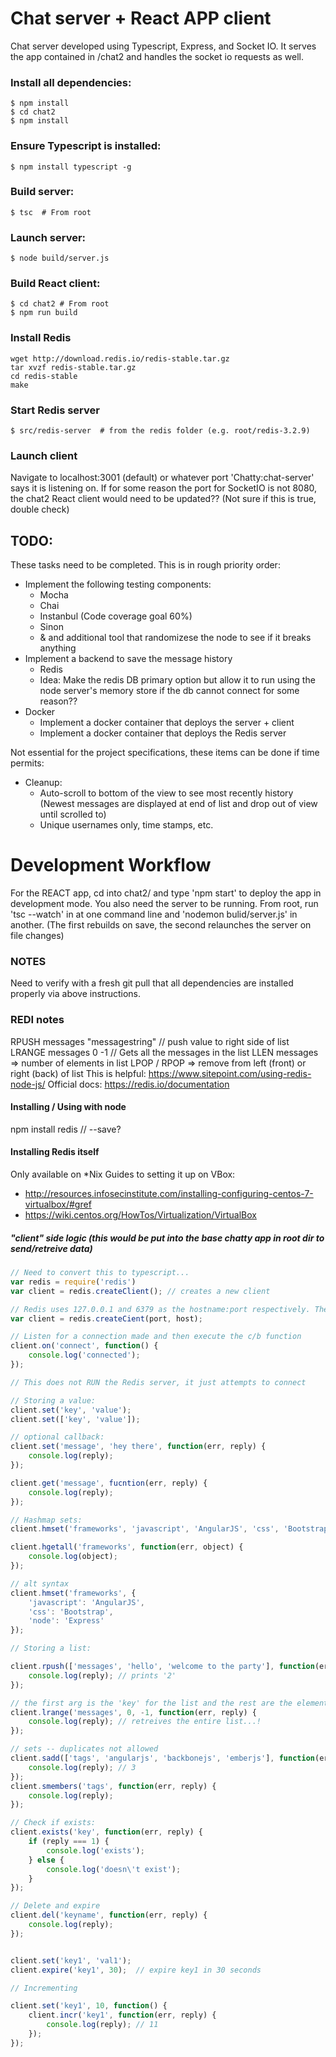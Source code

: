 # Chat server + React APP client
Chat server developed using Typescript, Express, and Socket IO. It serves the app contained in /chat2 and handles the socket io requests as well.

### Install all dependencies:
```
$ npm install
$ cd chat2
$ npm install
```
### Ensure Typescript is installed:
```
$ npm install typescript -g
```
### Build server:
```
$ tsc  # From root
```
### Launch server:
```
$ node build/server.js
```

### Build React client:
```
$ cd chat2 # From root
$ npm run build
```

### Install Redis
```
wget http://download.redis.io/redis-stable.tar.gz
tar xvzf redis-stable.tar.gz
cd redis-stable
make
```

### Start Redis server
```
$ src/redis-server  # from the redis folder (e.g. root/redis-3.2.9)
```
###

### Launch client
Navigate to localhost:3001 (default) or whatever port 'Chatty:chat-server' says it is listening on.
If for some reason the port for SocketIO is not 8080, the chat2 React client would need to be updated?? (Not sure if this is true, double check)

## TODO:
These tasks need to be completed. This is in rough priority order:

* Implement the following testing components:
    * Mocha
    * Chai
    * Instanbul (Code coverage goal 60%)
    * Sinon
    * & and additional tool that randomizese the node to see if it breaks anything
* Implement a backend to save the message history
    * Redis
    * Idea: Make the redis DB primary option but allow it to run using the node server's memory store if the db cannot connect for some reason??
* Docker
    * Implement a docker container that deploys the server + client
    * Implement a docker container that deploys the Redis server

Not essential for the project specifications, these items can be done if time permits:
* Cleanup:
    * Auto-scroll to bottom of the view to see most recently history (Newest messages are displayed at end of list and drop out of view until scrolled to)
    * Unique usernames only, time stamps, etc.

# Development Workflow
For the REACT app, cd into chat2/ and type 'npm start' to deploy the app in development mode.
You also need the server to be running. From root, run 'tsc --watch' in at one command line and 'nodemon bulid/server.js' in another.
    (The first rebuilds on save, the second relaunches the server on file changes)


### NOTES
Need to verify with a fresh git pull that all dependencies are installed properly via above instructions.


### REDI notes
RPUSH messages "messagestring"  // push value to right side of list
LRANGE messages 0 -1     // Gets all the messages in the list
LLEN messages  => number of elements in list
LPOP / RPOP  => remove from left (front) or right (back) of list
This is helpful:    https://www.sitepoint.com/using-redis-node-js/
Official docs:      https://redis.io/documentation

#### Installing / Using with node
npm install redis  // --save?

#### Installing Redis itself
Only available on *Nix
Guides to setting it up on VBox: 
* http://resources.infosecinstitute.com/installing-configuring-centos-7-virtualbox/#gref
* https://wiki.centos.org/HowTos/Virtualization/VirtualBox


##### "client" side logic (this would be put into the base chatty app in root dir to send/retreive data)


```javascript
// Need to convert this to typescript...
var redis = require('redis')
var client = redis.createClient(); // creates a new client

// Redis uses 127.0.0.1 and 6379 as the hostname:port respectively. They can be provided as params
var client = redis.createCient(port, host);

// Listen for a connection made and then execute the c/b function
client.on('connect', function() {
    console.log('connected');
});

// This does not RUN the Redis server, it just attempts to connect

// Storing a value:
client.set('key', 'value');
client.set(['key', 'value']);

// optional callback:
client.set('message', 'hey there', function(err, reply) {
    console.log(reply);
});

client.get('message', fucntion(err, reply) {
    console.log(reply);
});

// Hashmap sets:
client.hmset('frameworks', 'javascript', 'AngularJS', 'css', 'Bootstrap', 'node', 'Express');

client.hgetall('frameworks', function(err, object) {
    console.log(object);
});

// alt syntax
client.hmset('frameworks', {
    'javascript': 'AngularJS',
    'css': 'Bootstrap',
    'node': 'Express'
});

// Storing a list:

client.rpush(['messages', 'hello', 'welcome to the party'], function(err, reply) {
    console.log(reply); // prints '2'
});

// the first arg is the 'key' for the list and the rest are the elements. The return value is the number of elements inside the key
client.lrange('messages', 0, -1, function(err, reply) {
    console.log(reply); // retreives the entire list...!
});

// sets -- duplicates not allowed
client.sadd(['tags', 'angularjs', 'backbonejs', 'emberjs'], function(err, reply) {
    console.log(reply); // 3
});
client.smembers('tags', function(err, reply) {
    console.log(reply);
});

// Check if exists:
client.exists('key', function(err, reply) {
    if (reply === 1) {
        console.log('exists');
    } else {
        console.log('doesn\'t exist');
    }
});

// Delete and expire
client.del('keyname', function(err, reply) {
    console.log(reply);
});


client.set('key1', 'val1');
client.expire('key1', 30);  // expire key1 in 30 seconds

// Incrementing

client.set('key1', 10, function() {
    client.incr('key1', function(err, reply) {
        console.log(reply); // 11
    });
});


```
